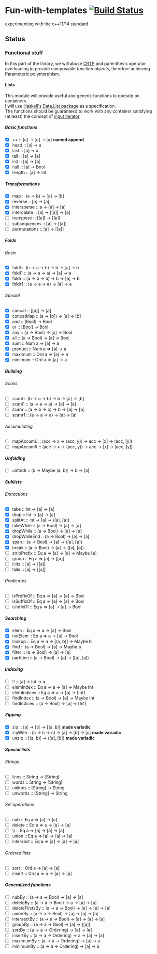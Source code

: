 # Fun-with-templates [![Build Status](https://travis-ci.org/Globicodeur/Fun-with-templates.svg?branch=master)](https://travis-ci.org/Globicodeur/Fun-with-templates)

experimenting with the c++11/14 standard

## Status

### Functional stuff

In this part of the library, we will abuse [CRTP](http://wikipedia.org/wiki/Curiously_recurring_template_pattern) and parenthesis operator overloading to provide composable *function objects*, therefore achieving [Parameteric polymorphism](http://wikipedia.org/wiki/Parametric_polymorphism).

#### Lists

This module will provide useful and generic functions to operate on containers.  
I will use [Haskell's Data.List package](http://hackage.haskell.org/package/base-4.7.0.1/docs/Data-List.html) as a specification.  
The functions should be guaranteed to work with any container satisfying (at least) the concept of [input iterator](http://en.cppreference.com/w/cpp/concept/InputIterator)

##### Basic functions
- [x] ++ :: [a] -> [a] -> [a] **named append**
- [x] head :: [a] -> a
- [x] last :: [a] -> a
- [x] tail :: [a] -> [a]
- [x] init :: [a] -> [a]
- [x] null :: [a] -> Bool
- [x] length :: [a] -> Int

##### Transformations
- [x] map :: (a -> b) -> [a] -> [b]
- [x] reverse :: [a] -> [a]
- [x] intersperse :: a -> [a] -> [a]
- [x] intercalate :: [a] -> [[a]] -> [a]
- [ ] transpose :: [[a]] -> [[a]]
- [ ] subsequences :: [a] -> [[a]]
- [ ] permutations :: [a] -> [[a]]

##### Folds
###### Basic
- [x] foldl :: (b -> a -> b) -> b -> [a] -> b
- [x] foldl1 :: (a -> a -> a) -> [a] -> a
- [x] foldr :: (a -> b -> b) -> b -> [a] -> b
- [x] foldr1 :: (a -> a -> a) -> [a] -> a

###### Special
- [x] concat :: [[a]] -> [a]
- [x] concatMap :: (a -> [b]) -> [a] -> [b]
- [x] and :: [Bool] -> Bool
- [x] or :: [Bool] -> Bool
- [x] any :: (a -> Bool) -> [a] -> Bool
- [x] all :: (a -> Bool) -> [a] -> Bool
- [x] sum :: Num a => [a] -> a
- [x] product :: Num a => [a] -> a
- [x] maximum :: Ord a => [a] -> a
- [x] minimum :: Ord a => [a] -> a

##### Building
###### Scans
- [ ] scanl :: (b -> a -> b) -> b -> [a] -> [b]
- [ ] scanl1 :: (a -> a -> a) -> [a] -> [a]
- [ ] scanr :: (a -> b -> b) -> b -> [a] -> [b]
- [ ] scanr1 :: (a -> a -> a) -> [a] -> [a]

###### Accumulating
- [ ] mapAccumL :: (acc -> x -> (acc, y)) -> acc -> [x] -> (acc, [y])
- [ ] mapAccumR :: (acc -> x -> (acc, y)) -> acc -> [x] -> (acc, [y])

##### Unfolding
- [ ] unfoldr :: (b -> Maybe (a, b)) -> b -> [a]

##### Sublists
###### Extractions
- [x] take :: Int -> [a] -> [a]
- [x] drop :: Int -> [a] -> [a]
- [x] splitAt :: Int -> [a] -> ([a], [a])
- [x] takeWhile :: (a -> Bool) -> [a] -> [a]
- [x] dropWhile :: (a -> Bool) -> [a] -> [a]
- [x] dropWhileEnd :: (a -> Bool) -> [a] -> [a]
- [x] span :: (a -> Bool) -> [a] -> ([a], [a])
- [x] break :: (a -> Bool) -> [a] -> ([a], [a])
- [ ] stripPrefix :: Eq a => [a] -> [a] -> Maybe [a]
- [ ] group :: Eq a => [a] -> [[a]]
- [ ] inits :: [a] -> [[a]]
- [ ] tails :: [a] -> [[a]]

###### Predicates
- [ ] isPrefixOf :: Eq a => [a] -> [a] -> Bool
- [ ] isSuffixOf :: Eq a => [a] -> [a] -> Bool
- [ ] isInfixOf :: Eq a => [a] -> [a] -> Bool

##### Searching
- [x] elem :: Eq a => a -> [a] -> Bool
- [x] notElem :: Eq a => a -> [a] -> Bool
- [x] lookup :: Eq a => a -> [(a, b)] -> Maybe b
- [x] find :: (a -> Bool) -> [a] -> Maybe a
- [x] filter :: (a -> Bool) -> [a] -> [a]
- [x] partition :: (a -> Bool) -> [a] -> ([a], [a])

##### Indexing
- [ ] !! :: [a] -> Int -> a
- [ ] elemIndex :: Eq a => a -> [a] -> Maybe Int
- [ ] elemIndices :: Eq a => a -> [a] -> [Int]
- [ ] findIndex :: (a -> Bool) -> [a] -> Maybe Int
- [ ] findIndices :: (a -> Bool) -> [a] -> [Int]

##### Zipping
- [x] zip :: [a] -> [b] -> [(a, b)] **made variadic**
- [x] zipWith :: (a -> b -> c) -> [a] -> [b] -> [c] **made variadic**
- [x] unzip :: [(a, b)] -> ([a], [b]) **made variadic**

##### Special lists
###### Strings
- [ ] lines :: String -> [String]
- [ ] words :: String -> [String]
- [ ] unlines :: [String] -> String
- [ ] unwords :: [String] -> String

###### *Set* operations
- [ ] nub :: Eq a => [a] -> [a]
- [ ] delete :: Eq a => a -> [a] -> [a]
- [ ] \\\\ :: Eq a => [a] -> [a] -> [a]
- [ ] union :: Eq a => [a] -> [a] -> [a]
- [ ] intersect :: Eq a => [a] -> [a] -> [a]

###### Ordered lists
- [ ] sort :: Ord a => [a] -> [a]
- [ ] insert :: Ord a => a -> [a] -> [a]

##### Generalized functions
- [ ] nubBy :: (a -> a -> Bool) -> [a] -> [a]
- [ ] deleteBy :: (a -> a -> Bool) -> a -> [a] -> [a]
- [ ] deleteFirstsBy :: (a -> a -> Bool) -> [a] -> [a] -> [a]
- [ ] unionBy :: (a -> a -> Bool) -> [a] -> [a] -> [a]
- [ ] intersectBy :: (a -> a -> Bool) -> [a] -> [a] -> [a]
- [ ] groupBy :: (a -> a -> Bool) -> [a] -> [[a]]
- [ ] sortBy :: (a -> a -> Ordering) -> [a] -> [a]
- [ ] insertBy :: (a -> a -> Ordering) -> a -> [a] -> [a]
- [ ] maximumBy :: (a -> a -> Ordering) -> [a] -> a
- [ ] minimumBy :: (a -> a -> Ordering) -> [a] -> a
